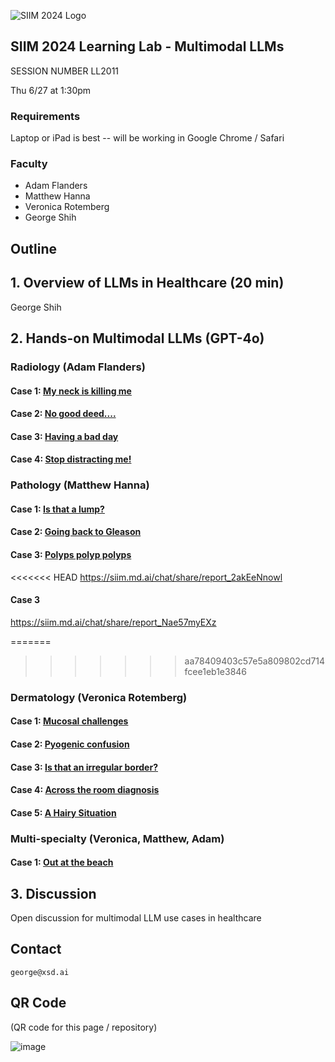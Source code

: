 ![SIIM 2024 Logo](https://siim.md.ai/api/chat/images/62f8ab69-9fb0-48a4-a551-be33a62f9087.png) 

## SIIM 2024 Learning Lab - Multimodal LLMs

SESSION NUMBER LL2011

Thu 6/27 at 1:30pm

### Requirements

Laptop or iPad is best -- will be working in Google Chrome / Safari

### Faculty

- Adam Flanders
- Matthew Hanna
- Veronica Rotemberg
- George Shih

## Outline

## 1. Overview of LLMs in Healthcare (20 min)

George Shih

## 2. Hands-on Multimodal LLMs (GPT-4o)

### Radiology (Adam Flanders)

#### Case 1: [My neck is killing me](https://siim.md.ai/chat/share/report_bX6o3mbvle)

#### Case 2: [No good deed....](https://siim.md.ai/chat/share/report_nYyonAJE4B)

#### Case 3: [Having a bad day](https://siim.md.ai/chat/share/report_XbL5jPJEnB)

#### Case 4: [Stop distracting me!](https://siim.md.ai/chat/share/report_pbxvbx1oKG)

### Pathology (Matthew Hanna)

#### Case 1: [Is that a lump?](https://siim.md.ai/chat/share/report_43D5B0xEeM)

#### Case 2: [Going back to Gleason](https://siim.md.ai/chat/share/report_2akEeNnowl)

#### Case 3: [Polyps polyp polyps](https://siim.md.ai/chat/share/report_Nae57myEXz)

<<<<<<< HEAD
https://siim.md.ai/chat/share/report_2akEeNnowl

#### Case 3

https://siim.md.ai/chat/share/report_Nae57myEXz

=======
>>>>>>> aa78409403c57e5a809802cd714fcee1eb1e3846
### Dermatology (Veronica Rotemberg)

#### Case 1: [Mucosal challenges](https://siim.md.ai/chat/share/report_3nW5WZoKY1)

#### Case 2: [Pyogenic confusion](https://siim.md.ai/chat/share/report_j78EPqoQmq)

#### Case 3: [Is that an irregular border?](https://siim.md.ai/chat/share/report_gX2EG7KE4W)

#### Case 4: [Across the room diagnosis](https://siim.md.ai/chat/share/report_N7K5lKKoMD)

#### Case 5: [A Hairy Situation](https://siim.md.ai/chat/share/report_jek5YKNEb1)


### Multi-specialty (Veronica, Matthew, Adam)

#### Case 1: [Out at the beach](https://siim.md.ai/chat/share/report_gGJvawoDR4)

## 3. Discussion

Open discussion for multimodal LLM use cases in healthcare


## Contact

```contact
george@xsd.ai
```

## QR Code

(QR code for this page / repository)

![image](https://github.com/georgezero/siim24-learning-lab-mulitmodal-llms/assets/12178283/9ba217a3-4018-4426-b54e-4f5d8fd36550)

